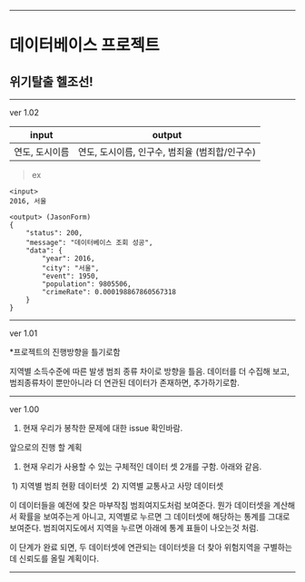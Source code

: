 *****
# 데이터베이스 프로젝트

## 위기탈출 헬조선!

****

ver 1.02

| input | output |
| ---- | ---- |
| 연도, 도시이름 |연도, 도시이름, 인구수, 범죄율 (범죄합/인구수) |

>ex
```
<input>
2016, 서울

<output> (JasonForm)
{
    "status": 200,
    "message": "데이터베이스 조회 성공",
    "data": {
        "year": 2016,
        "city": "서울",
        "event": 1950,
        "population": 9805506,
        "crimeRate": 0.000198867860567318
    }
}
```

****
ver 1.01

  *프로젝트의 진행방향을 틀기로함

지역별 소득수준에 따른 발생 범죄 종류 차이로 방향을 틀음.
데이터를 더 수집해 보고, 범죄종류차이 뿐만아니라 더 연관된 데이터가 존재하면, 추가하기로함.

****
ver 1.00

1. 현재 우리가 봉착한 문제에 대한 issue 확인바람. 

앞으로의 진행 할 계획

1. 현재 우리가 사용할 수 있는 구체적인 데이터 셋 2개를 구함. 아래와 같음.

  ​	1) 지역별 범죄 현황 데이터셋
  ​	2) 지역별 교통사고 사망 데이터셋

  이 데이터들을 예전에 찾은 마부작침 범죄여지도처럼 보여준다. 뭔가 데이터셋을 계산해서 확률을 보여주는게 아니고, 지역별로 누르면 그 데이터셋에 해당하는 통계를 그대로 보여준다. 범죄여지도에서 지역을 누르면 아래에 통계 표들이 나오는것 처럼.

이 단계가 완료 되면, 두 데이터셋에 연관되는 데이터셋을 더 찾아 위험지역을 구별하는데 신뢰도를 올릴 계획이다.

****